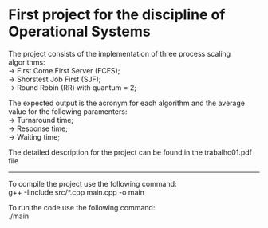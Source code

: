 # First project for the discipline of Operational Systems

The project consists of the implementation of three process scaling algorithms:\
-> First Come First Server (FCFS);\
-> Shorstest Job First (SJF);\
-> Round Robin (RR) with quantum = 2;

The expected output is the acronym for each algorithm and the average value for the following paramenters:\
-> Turnaround time;\
-> Response time;\
-> Waiting time;

The detailed description for the project can be found in the trabalho01.pdf file

-------------------------------------------------------------------------------------------------------------

To compile the project use the following command:\
g++ -Iinclude src/*.cpp main.cpp -o main

To run the code use the following command:\
./main
